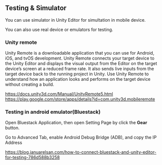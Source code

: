 ## Testing & Simulator

You can use simulator in Unity Editor for simultation in mobile device.

You can also use real device or emulators for testing.

### Unity remote 
Unity Remote is a downloadable application that you can use for Android, iOS, and tvOS development. Unity Remote connects your target device to the Unity Editor and displays the visual output from the Editor on the target device’s screen at a reduced frame rate. It also sends live inputs from the target device back to the running project in Unity. Use Unity Remote to understand how an application looks and performs on the target device without creating a build.


https://docs.unity3d.com/Manual/UnityRemote5.html \
https://play.google.com/store/apps/details?id=com.unity3d.mobileremote

### Testing in android emulator(Bluestack)

Open Bluestack Application, then open Setting Page by click the **Gear** button.

Go to Advanced Tab, enable Android Debug Bridge (ADB), and copy the IP Address

https://blog.januarelsan.com/how-to-connect-bluestack-and-unity-editor-for-testing-786d588b3258

